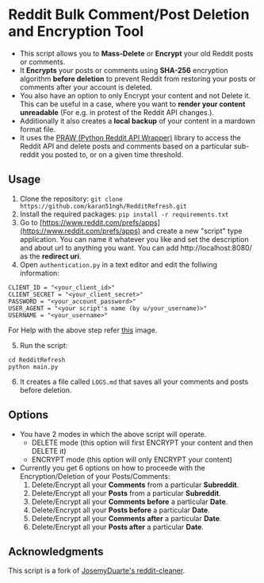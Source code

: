 # Reddit Bulk Comment/Post Deletion and Encryption Tool

- This script allows you to **Mass-Delete** or **Encrypt** your old Reddit posts or comments.
- It **Encrypts** your posts or comments using **SHA-256** encryption algorithm **before deletion** to prevent Reddit from restoring your posts or comments after your account is deleted.
- You also have an option to only Encrypt your content and not Delete it. This can be useful in a case, where you want to **render your content unreadable** (For e.g. in protest of the Reddit API changes.).
- Additionally it also creates a **local backup** of your content in a mardown format file.
- It uses the [PRAW (Python Reddit API Wrapper)](https://github.com/praw-dev/praw) library to access the Reddit API and delete posts and comments based on a particular sub-reddit you posted to, or on a given time threshold.

## Usage

1. Clone the repository: `git clone https://github.com/karan51ngh/RedditRefresh.git`
2. Install the required packages: `pip install -r requirements.txt`
3. Go to [https://www.reddit.com/prefs/apps](https://www.reddit.com/prefs/apps) and create a new "script" type application. You can name it whatever you like and set the description and about url to anything you want. You can add http://localhost:8080/ as the **redirect uri**. 
4. Open `authentication.py` in a text editor and edit the follwing information:

```
CLIENT_ID = "<your_client_id>"
CLIENT_SECRET = "<your_client_secret>"
PASSWORD = "<your_account_password>"
USER_AGENT = "<your script's name (by u/your_username)>"
USERNAME = "<your_username>"
```
For Help with the above step refer [this](https://i.imgur.com/31TI2XA.png) image.

5. Run the script:

```shell
cd RedditRefresh
python main.py
```
6. It creates a file called `LOGS.md` that saves all your comments and posts before deletion.

## Options

- You have 2 modes in which the above script will operate.
    - DELETE mode (this option will first ENCRYPT your content and then DELETE it)
    - ENCRYPT mode (this option will only ENCRYPT your content)
- Currently you get 6 options on how to proceede with the Encryption/Deletion of your Posts/Comments:
    1. Delete/Encrypt all your **Comments** from a particular **Subreddit**.
    2. Delete/Encrypt all your **Posts** from a particular **Subreddit**.
    3. Delete/Encrypt all your **Comments before** a particular **Date**.
    4. Delete/Encrypt all your **Posts before** a particular **Date**.
    5. Delete/Encrypt all your **Comments after** a particular **Date**.
    6. Delete/Encrypt all your **Posts after** a particular **Date**.

## Acknowledgments

This script is a fork of [JosemyDuarte's reddit-cleaner](https://github.com/JosemyDuarte/reddit-cleaner).
